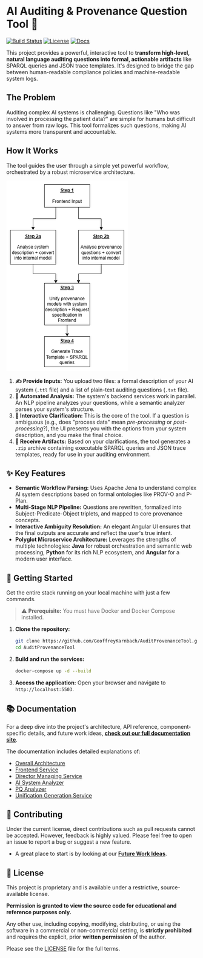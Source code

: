 # AI Auditing & Provenance Question Tool 🔎

[![Build Status](https://img.shields.io/badge/build-passing-brightgreen)](https://github.com/GeoffreyKarnbach/AuditProvenanceTool)
[![License](https://img.shields.io/badge/License-Proprietary-red)](LICENSE.md)
[![Docs](https://img.shields.io/badge/docs-live-blue)](https://geoffreykarnbach.github.io/AuditProvenanceTool/#/)

This project provides a powerful, interactive tool to **transform high-level, natural language auditing questions into formal, actionable artifacts** like SPARQL queries and JSON trace templates. It's designed to bridge the gap between human-readable compliance policies and machine-readable system logs.

## The Problem

Auditing complex AI systems is challenging. Questions like "Who was involved in processing the patient data?" are simple for humans but difficult to answer from raw logs. This tool formalizes such questions, making AI systems more transparent and accountable.

## How It Works

The tool guides the user through a simple yet powerful workflow, orchestrated by a robust microservice architecture.

![System Workflow](https://raw.githubusercontent.com/GeoffreyKarnbach/AuditProvenanceTool/main/docs/_media/workflow.png)

1.  **✍️ Provide Inputs:** You upload two files: a formal description of your AI system (`.ttl` file) and a list of plain-text auditing questions (`.txt` file).
2.  **🧠 Automated Analysis:** The system's backend services work in parallel. An NLP pipeline analyzes your questions, while a semantic analyzer parses your system's structure.
3.  **🤝 Interactive Clarification:** This is the core of the tool. If a question is ambiguous (e.g., does "process data" mean _pre-processing_ or _post-processing_?), the UI presents you with the options from your system description, and you make the final choice.
4.  **🎁 Receive Artifacts:** Based on your clarifications, the tool generates a `.zip` archive containing executable SPARQL queries and JSON trace templates, ready for use in your auditing environment.

## ✨ Key Features

- **Semantic Workflow Parsing:** Uses Apache Jena to understand complex AI system descriptions based on formal ontologies like PROV-O and P-Plan.
- **Multi-Stage NLP Pipeline:** Questions are rewritten, formalized into Subject-Predicate-Object triplets, and mapped to core provenance concepts.
- **Interactive Ambiguity Resolution:** An elegant Angular UI ensures that the final outputs are accurate and reflect the user's true intent.
- **Polyglot Microservice Architecture:** Leverages the strengths of multiple technologies: **Java** for robust orchestration and semantic web processing, **Python** for its rich NLP ecosystem, and **Angular** for a modern user interface.

## 🚀 Getting Started

Get the entire stack running on your local machine with just a few commands.

> ⚠️ **Prerequisite:** You must have Docker and Docker Compose installed.

1.  **Clone the repository:**
    ```bash
    git clone https://github.com/GeoffreyKarnbach/AuditProvenanceTool.git
    cd AuditProvenanceTool
    ```
2.  **Build and run the services:**
    ```bash
    docker-compose up -d --build
    ```
3.  **Access the application:**
    Open your browser and navigate to `http://localhost:5503`.

## 📚 Documentation

For a deep dive into the project's architecture, API reference, component-specific details, and future work ideas, **[check out our full documentation site](https://geoffreykarnbach.github.io/AuditProvenanceTool/#/)**.

The documentation includes detailed explanations of:

- [Overall Architecture](https://geoffreykarnbach.github.io/AuditProvenanceTool/#/architecture)
- [Frontend Service](https://geoffreykarnbach.github.io/AuditProvenanceTool/#/components/frontend)
- [Director Managing Service](https://geoffreykarnbach.github.io/AuditProvenanceTool/#/components/director-managing-service)
- [AI System Analyzer](https://geoffreykarnbach.github.io/AuditProvenanceTool/#/components/ai-system-analyzer-service)
- [PQ Analyzer](https://geoffreykarnbach.github.io/AuditProvenanceTool/#/components/pq-analyzer-service)
- [Unification Generation Service](https://geoffreykarnbach.github.io/AuditProvenanceTool/#/components/unification-generation-service)

## 🤝 Contributing

Under the current license, direct contributions such as pull requests cannot be accepted. However, feedback is highly valued. Please feel free to open an issue to report a bug or suggest a new feature.

- A great place to start is by looking at our **[Future Work Ideas](https://geoffreykarnbach.github.io/AuditProvenanceTool/#/future-work)**.

## 📜 License

This project is proprietary and is available under a restrictive, source-available license.

**Permission is granted to view the source code for educational and reference purposes only.**

Any other use, including copying, modifying, distributing, or using the software in a commercial or non-commercial setting, is **strictly prohibited** and requires the explicit, prior **written permission** of the author.

Please see the [LICENSE](LICENSE.md) file for the full terms.
